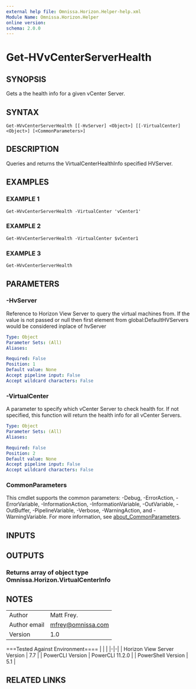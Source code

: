 ```yaml
---
external help file: Omnissa.Horizon.Helper-help.xml
Module Name: Omnissa.Horizon.Helper
online version:
schema: 2.0.0
---
```


# Get-HVvCenterServerHealth

## SYNOPSIS
Gets a the health info for a given vCenter Server.

## SYNTAX

```
Get-HVvCenterServerHealth [[-HvServer] <Object>] [[-VirtualCenter] <Object>] [<CommonParameters>]
```

## DESCRIPTION
Queries and returns the VirtualCenterHealthInfo specified HVServer.

## EXAMPLES

### EXAMPLE 1
```
Get-HVvCenterServerHealth -VirtualCenter 'vCenter1'
```

### EXAMPLE 2
```
Get-HVvCenterServerHealth -VirtualCenter $vCenter1
```

### EXAMPLE 3
```
Get-HVvCenterServerHealth
```

## PARAMETERS

### -HvServer
Reference to Horizon View Server to query the virtual machines from.
If the value is not passed or null then
first element from global:DefaultHVServers would be considered inplace of hvServer

```yaml
Type: Object
Parameter Sets: (All)
Aliases:

Required: False
Position: 1
Default value: None
Accept pipeline input: False
Accept wildcard characters: False
```

### -VirtualCenter
A parameter to specify which vCenter Server to check health for.
If not specified, this function will return the
health info for all vCenter Servers.

```yaml
Type: Object
Parameter Sets: (All)
Aliases:

Required: False
Position: 2
Default value: None
Accept pipeline input: False
Accept wildcard characters: False
```

### CommonParameters
This cmdlet supports the common parameters: -Debug, -ErrorAction, -ErrorVariable, -InformationAction, -InformationVariable, -OutVariable, -OutBuffer, -PipelineVariable, -Verbose, -WarningAction, and -WarningVariable. For more information, see [about_CommonParameters](http://go.microsoft.com/fwlink/?LinkID=113216).

## INPUTS

## OUTPUTS

### Returns array of object type Omnissa.Horizon.VirtualCenterInfo
## NOTES
| | |
|-|-|
| Author | Matt Frey. |
| Author email | mfrey@omnissa.com |
| Version | 1.0 |

===Tested Against Environment====
| | |
|-|-|
| Horizon View Server Version | 7.7 |
| PowerCLI Version | PowerCLI 11.2.0 |
| PowerShell Version | 5.1 |

## RELATED LINKS
